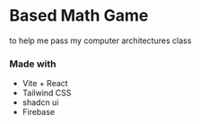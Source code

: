 # Based Math Game

to help me pass my computer architectures class

### Made with

-   Vite + React
-   Tailwind CSS
-   shadcn ui
-   Firebase
